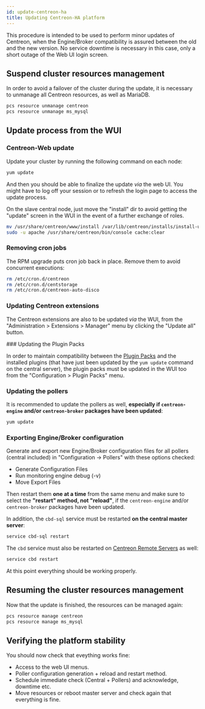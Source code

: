 ```yaml
---
id: update-centreon-ha
title: Updating Centreon-HA platform
---
```


This procedure is intended to be used to perform minor updates of Centreon, when the Engine/Broker compatibility is assured between the old and the new version. No service downtime is necessary in this case, only a short outage of the Web UI login screen.

## Suspend cluster resources management

In order to avoid a failover of the cluster during the update, it is necessary to unmanage all Centreon resources, as well as MariaDB.

```bash
pcs resource unmanage centreon
pcs resource unmanage ms_mysql
```

## Update process from the WUI

### Centreon-Web update

Update your cluster by running the following command on each node:

```bash
yum update
```

And then you should be able to finalize the update *via* the web UI. You might have to log off your session or to refresh the login page to access the update process.

On the slave central node, just move the "install" dir to avoid getting the "update" screen in the WUI in the event of a further exchange of roles.

```bash
mv /usr/share/centreon/www/install /var/lib/centreon/installs/install-update-YYYY-MM-DD
sudo -u apache /usr/share/centreon/bin/console cache:clear
```

### Removing cron jobs

The RPM upgrade puts cron job back in place. Remove them to avoid concurrent executions: 

```bash
rm /etc/cron.d/centreon
rm /etc/cron.d/centstorage
rm /etc/cron.d/centreon-auto-disco
```

### Updating Centreon extensions

The Centreon extensions are also to be updated *via* the WUI, from the "Administration > Extensions > Manager" menu by clicking the "Update all" button.

### Updating the Plugin Packs

In order to maintain compatibility between the [Plugin Packs](../monitoring/pluginpacks) and the installed plugins (that have just been updated by the `yum update` command on the central server), the plugin packs must be updated in the WUI too from the "Configuration > Plugin Packs" menu.

### Updating the pollers

It is recommended to update the pollers as well, **especially if `centreon-engine` and/or `centreon-broker` packages have been updated**:

```bash
yum update
```

### Exporting Engine/Broker configuration

Generate and export new Engine/Broker configuration files for all pollers (central included) in "Configuration -> Pollers" with these options checked:

* Generate Configuration Files
* Run monitoring engine debug (-v)
* Move Export Files

Then restart them **one at a time** from the same menu and make sure to select the **"restart" method, not "reload"**, if the `centreon-engine` and/or `centreon-broker` packages have been updated.

In addition, the `cbd-sql` service must be restarted **on the central master server**:

```bash
service cbd-sql restart
```

The `cbd` service must also be restarted on [Centreon Remote Servers](../installation/architectures) as well:

```bash
service cbd restart
```

At this point everything should be working properly.

## Resuming the cluster resources management

Now that the update is finished, the resources can be managed again:

```bash
pcs resource manage centreon
pcs resource manage ms_mysql
```

## Verifying the platform stability

You should now check that eveything works fine:

* Access to the web UI menus.
* Poller configuration generation + reload and restart method.
* Schedule immediate check (Central + Pollers) and acknowledge, downtime etc.
* Move resources or reboot master server and check again that everything is fine.

